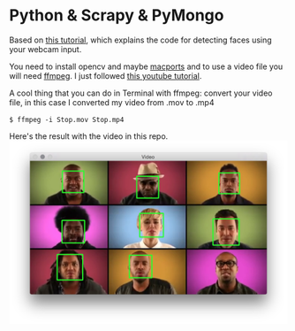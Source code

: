 # Python & Scrapy & PyMongo

Based on [this tutorial](https://realpython.com/blog/python/face-detection-in-python-using-a-webcam/), which explains the code for detecting faces using your webcam input.

You need to install opencv and maybe [macports](https://www.macports.org/install.php) and to use a video file you will need [ffmpeg](https://ffmpeg.org). I just followed [this youtube tutorial](https://www.youtube.com/watch?v=1_0p9nA3yxM).

A cool thing that you can do in Terminal with ffmpeg: convert your video file, in this case I converted my video from .mov to .mp4
```
$ ffmpeg -i Stop.mov Stop.mp4
```

Here's the result with the video in this repo.
![alt tag](example.png)
